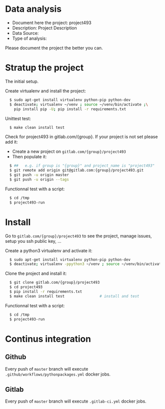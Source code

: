 # Data analysis
- Document here the project: project493
- Description: Project Description
- Data Source:
- Type of analysis:

Please document the project the better you can.

# Stratup the project

The initial setup.

Create virtualenv and install the project:
```bash
  $ sudo apt-get install virtualenv python-pip python-dev
  $ deactivate; virtualenv ~/venv ; source ~/venv/bin/activate ;\
    pip install pip -U; pip install -r requirements.txt
```

Unittest test:
```bash
  $ make clean install test
```

Check for project493 in gitlab.com/{group}.
If your project is not set please add it:

- Create a new project on `gitlab.com/{group}/project493`
- Then populate it:

```bash
  $ ##   e.g. if group is "{group}" and project_name is "project493"
  $ git remote add origin git@gitlab.com:{group}/project493.git
  $ git push -u origin master
  $ git push -u origin --tags
```

Functionnal test with a script:
```bash
  $ cd /tmp
  $ project493-run
```
# Install
Go to `gitlab.com/{group}/project493` to see the project, manage issues,
setup you ssh public key, ...

Create a python3 virtualenv and activate it:
```bash
  $ sudo apt-get install virtualenv python-pip python-dev
  $ deactivate; virtualenv -ppython3 ~/venv ; source ~/venv/bin/activate
```

Clone the project and install it:
```bash
  $ git clone gitlab.com/{group}/project493
  $ cd project493
  $ pip install -r requirements.txt
  $ make clean install test                # install and test
```
Functionnal test with a script:
```bash
  $ cd /tmp
  $ project493-run
``` 

# Continus integration
## Github 
Every push of `master` branch will execute `.github/workflows/pythonpackages.yml` docker jobs.
## Gitlab
Every push of `master` branch will execute `.gitlab-ci.yml` docker jobs.
